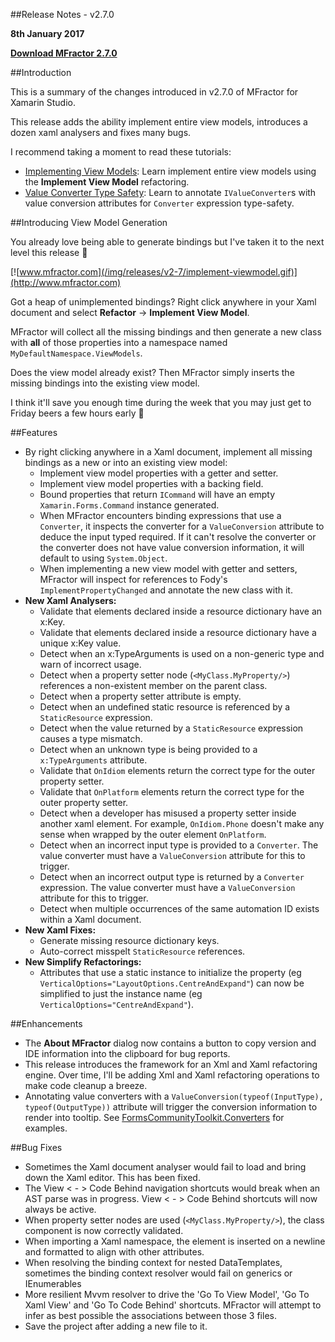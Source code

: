 
##Release Notes - v2.7.0

**8th January 2017**

**[Download MFractor 2.7.0](http://addins.mfractor.com/releases/2.07.00/MFractor.MFractor_2.07.00.mpack)**

##Introduction

This is a summary of the changes introduced in v2.7.0 of MFractor for Xamarin Studio.

This release adds the ability implement entire view models, introduces a dozen xaml analysers and fixes many bugs.

I recommend taking a moment to read these tutorials:

 * [Implementing View Models](/tutorials/xamarin-forms/implementing-view-models.md): Learn implement entire view models using the **Implement View Model** refactoring.
 * [Value Converter Type Safety](/tutorials/xamarin-forms/value-converter-type-safety.md): Learn to annotate `IValueConverter`s with value conversion attributes for `Converter` expression type-safety.

##Introducing View Model Generation

You already love being able to generate bindings but I've taken it to the next level this release 💪

[![www.mfractor.com](/img/releases/v2-7/implement-viewmodel.gif)](http://www.mfractor.com)

Got a heap of unimplemented bindings? Right click anywhere in your Xaml document and select **Refactor** -> **Implement View Model**.

MFractor will collect all the missing bindings and then generate a new class with **all** of those properties into a namespace named `MyDefaultNamespace.ViewModels`.

Does the view model already exist? Then MFractor simply inserts the missing bindings into the existing view model.

I think it'll save you enough time during the week that you may just get to Friday beers a few hours early 🍻

##Features

 - By right clicking anywhere in a Xaml document, implement all missing bindings as a new or into an existing view model:
 	- Implement view model properties with a getter and setter.
 	- Implement view model properties with a backing field.
 	- Bound properties that return `ICommand` will have an empty `Xamarin.Forms.Command` instance generated.
 	- When MFractor encounters binding expressions that use a `Converter`, it inspects the converter for a `ValueConversion` attribute to deduce the input typed required. If it can't resolve the converter or the converter does not have value conversion information, it will default to using `System.Object`.
 	- When implementing a new view model with getter and setters, MFractor will inspect for references to Fody's `ImplementPropertyChanged` and annotate the new class with it.
 - **New Xaml Analysers:**
 	- Validate that elements declared inside a resource dictionary have an x:Key.
 	- Validate that elements declared inside a resource dictionary have a unique x:Key value.
 	- Detect when an x:TypeArguments is used on a non-generic type and warn of incorrect usage.
 	- Detect when a property setter node (`<MyClass.MyProperty/>`) references a non-existent member on the parent class.
 	- Detect when a property setter attribute is empty.
 	- Detect when an undefined static resource is referenced by a `StaticResource` expression.
 	- Detect when the value returned by a `StaticResource` expression causes a type mismatch.
 	- Detect when an unknown type is being provided to a `x:TypeArguments` attribute.
 	- Validate that `OnIdiom` elements return the correct type for the outer property setter.
 	- Validate that `OnPlatform` elements return the correct type for the outer property setter.
 	- Detect when a developer has misused a property setter inside another xaml element. For example, `OnIdiom.Phone` doesn't make any sense when wrapped by the outer element `OnPlatform`.
 	- Detect when an incorrect input type is provided to a `Converter`. The value converter must have a `ValueConversion` attribute for this to trigger.
 	- Detect when an incorrect output type is returned by a `Converter` expression. The value converter must have a `ValueConversion` attribute for this to trigger.
 	- Detect when multiple occurrences of the same automation ID exists within a Xaml document.
 - **New Xaml Fixes:**
 	- Generate missing resource dictionary keys.
 	- Auto-correct misspelt `StaticResource` references.
 - **New Simplify Refactorings:**
 	- Attributes that use a static instance to initialize the property (eg `VerticalOptions="LayoutOptions.CentreAndExpand"`) can now be simplified to just the instance name (eg `VerticalOptions="CentreAndExpand"`).

##Enhancements

 - The **About MFractor** dialog now contains a button to copy version and IDE information into the clipboard for bug reports.
 - This release introduces the framework for an Xml and Xaml refactoring engine. Over time, I'll be adding Xml and Xaml refactoring operations to make code cleanup a breeze.
 - Annotating value converters with a `ValueConversion(typeof(InputType), typeof(OutputType))` attribute will trigger the conversion information to render into tooltip. See [FormsCommunityToolkit.Converters](https://github.com/FormsCommunityToolkit/Converters) for examples.

##Bug Fixes

 - Sometimes the Xaml document analyser would fail to load and bring down the Xaml editor. This has been fixed.
 - The View < - > Code Behind navigation shortcuts would break when an AST parse was in progress. View < - > Code Behind shortcuts will now always be active.
 - When property setter nodes are used (`<MyClass.MyProperty/>`), the class component is now correctly validated.
 - When importing a Xaml namespace, the element is inserted on a newline and formatted to align with other attributes.
 - When resolving the binding context for nested DataTemplates, sometimes the binding context resolver would fail on generics or IEnumerables
 - More resilient Mvvm resolver to drive the 'Go To View Model', 'Go To Xaml View' and 'Go To Code Behind' shortcuts. MFractor will attempt to infer as best possible the associations between those 3 files.
 - Save the project after adding a new file to it.
